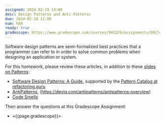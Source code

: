 ```yaml
---
assigned: 2024-02-19 14:00
desc: Design Patterns and Anti-Patterns
due: 2024-02-28 12:00
num: h08
ready: true
gradescope: https://www.gradescope.com/courses/941229/assignments/5817458
---
```


<div style="display:none;">https://ucsb-cs148.github.io/W24/hwk/h08/</div>

Software design patterns are semi-formalized best practices that a programmer can refer to in order to solve common problems when designing an application or system.

For this homework, please review these articles, in addition to these [slides on Patterns](https://sites.cs.ucsb.edu/~holl/CS148/handouts/Slides_Patterns.pdf):

* [Software Design Patterns: A Guide](https://airbrake.io/blog/design-patterns/software-design-patterns-guide), supported by the [Pattern Catalog at refactoring.guru](https://refactoring.guru/design-patterns/catalog)
* [AntiPatterns](https://en.wikipedia.org/wiki/Anti-pattern), (https://deviq.com/antipatterns/antipatterns-overview)
* [Code Smells](https://refactoring.guru/refactoring/smells)

Then answer the questions at this Gradescope Assignment:

* <{{page.gradescope}}>

